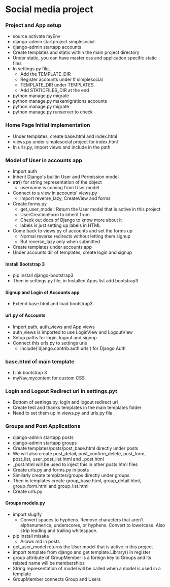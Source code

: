 # Social media project

### Project and App setup
* source activate myEnv
* django-admin startproject simplesocial
* django-admin startapp accounts
* Create templates and static within the main project directory
* Under static, you can have master css and application specific static files
* In settings.py file, 
    * Add the TEMPLATE_DIR
    * Register accounts under # simplesocial
    * TEMPLATE_DIR under TEMPLATES
    * Add STATICFILES_DIR at the end
* python manage.py migrate
* python manage.py makemigrations accounts
* python manage.py migrate
* python manage.py runserver to check 

### Home Page Initial Implementation
* Under templates, create base.html and index.html
* views.py under simplesocial project for index.html
* In urls.py, import views and include in the path

### Model of User in accounts app
* Import auth
* Inherit Django's builtin User and Permission model
* __str__() for string representation of the object 
    * username is coming from User model
* Connect to a view in accounts' views.py 
    * import reverse_lazy, CreateView and forms
* Create forms.py 
    * get_user_model: Return the User model that is active in this project
    * UserCreationForm to inherit from
    * Check out docs of Django to know more about it
    * labels is just setting up labels in HTML
* Come back to views.py of accounts and set the forms up
    * Normal reverse redirects without letting them signup
    * But reverse_lazy only when submitted
* Create templates under accounts app
* Under accounts dir of templates, create login and signup

#### Install Bootstrap 3
* pip install django-bootstrap3
* Then in settings.py file, in Installed Apps list add bootstrap3

#### Signup and Login of Accounts app
* Extend base.html and load bootstrap3

#### url.py of Accounts
* Import path, auth_views and App views
* auth_views is imported to use LoginView and LogoutView
* Setup paths for login, logout and signup
* Connect this urls.py to settings urls
    * include('django.contrib.auth.urls') for Django Auth

### base.html of main template
* Link bootstrap 3
* myNav,mycontent for custom CSS

### Login and Logout Redirect url in settings.pyt
* Bottom of settings.py, login and logout redirect url
* Create test and thanks templates in the main templates folder
* Need to set them up in views.py and urls.py file

### Groups and Post Applications
* django-admin startapp posts
* django-admin startapp groups
* Create templates/posts/post_base.html directly under posts
* We will also create post_detail, post_confirm_delete, post_form, post_list, user_post_list.html and _post.html
* _post.html will be used to inject this in other posts.html files
* Create urls.py and forms.py in posts
* Similarly create templates/groups directly under groups
* Then in templates create group_base.html, group_detail.html, group_form.html and group_list.html
* Create urls.py 

#### Groups models.py
* import slugify
    * Convert spaces to hyphens. Remove characters that aren't alphanumerics, underscores, or hyphens. Convert to lowercase. Also strip leading and trailing whitespace.
* pip install misaka
    * Allows md in posts
* get_user_model returns the User model that is active in this project
* import template from django and get template.Library() in register
* group attribute of GroupMember is a foreign key to Groups and its related name will be memberships
* String representation of model will be called when a model is used in a template
* GroupMember connects Group and Users

